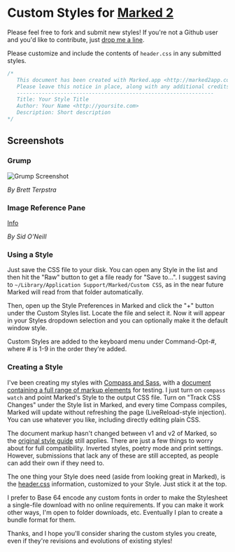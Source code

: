 # Custom Styles for [Marked 2](http://marked2app.com)

Please feel free to fork and submit new styles! If you're not a Github user and you'd like to contribute, just [drop me a line](http://brettterpstra.com/contact/).

Please customize and include the contents of `header.css` in any submitted styles.

```css
/*
   This document has been created with Marked.app <http://marked2app.com>
   Please leave this notice in place, along with any additional credits below.
   ---------------------------------------------------------------
   Title: Your Style Title
   Author: Your Name <http://yoursite.com>
   Description: Short description
*/
```

## Screenshots

### Grump

![Grump Screenshot](http://ckyp.us/tRPi+)

*By Brett Terpstra*

### Image Reference Pane

[Info](http://crateofpenguins.com/blog/2013-6-image-reference-pane-with-css-in-marked)

*By Sid O'Neill*

### Using a Style

Just save the CSS file to your disk. You can open any Style in the list and then hit the "Raw" button to get a file ready for "Save to...". I suggest saving to `~/Library/Application Support/Marked/Custom CSS`, as in the near future Marked will read from that folder automatically. 

Then, open up the Style Preferences in Marked and click the "+" button under the Custom Styles list. Locate the file and select it. Now it will appear in your Styles dropdown selection and you can optionally make it the default window style.

Custom Styles are added to the keyboard menu under Command-Opt-#, where # is 1-9 in the order they're added.

### Creating a Style

I've been creating my styles with [Compass and Sass](http://compass-style.org/), with a [document containing a full range of markup elements](https://raw.github.com/ttscoff/MarkedCustomStyles/master/test_markup.md) for testing. I just turn on `compass watch` and point Marked's Style to the output CSS file. Turn on "Track CSS Changes" under the Style list in Marked, and every time Compass compiles, Marked will update without refreshing the page (LiveReload-style injection). You can use whatever you like, including directly editing plain CSS.

The document markup hasn't changed between v1 and v2 of Marked, so the [original style guide](http://support.markedapp.com/kb/how-to-tips-and-tricks/writing-custom-css-for-marked) still applies. There are just a few things to worry about for full compatibility. Inverted styles, poetry mode and print settings. However, submissions that lack any of these are still accepted, as people can add their own if they need to.

The one thing your Style does need (aside from looking great in Marked), is the [header.css](https://github.com/ttscoff/MarkedCustomStyles/blob/master/header.css) information, customized to your Style. Just stick it at the top.

I prefer to Base 64 encode any custom fonts in order to make the Stylesheet a single-file download with no online requirements. If you can make it work other ways, I'm open to folder downloads, etc. Eventually I plan to create a bundle format for them.

Thanks, and I hope you'll consider sharing the custom styles you create, even if they're revisions and evolutions of existing styles!
